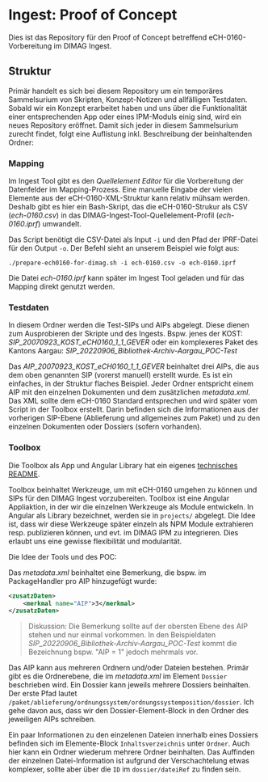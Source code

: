 # Ingest: Proof of Concept

Dies ist das Repository für den Proof of Concept betreffend eCH-0160-Vorbereitung im DIMAG Ingest.

## Struktur

Primär handelt es sich bei diesem Repository um ein temporäres Sammelsurium von Skripten, Konzept-Notizen und allfälligen Testdaten. Sobald wir ein Konzept erarbeitet haben und uns über die Funktionalität einer entsprechenden App oder eines IPM-Moduls einig sind, wird ein neues Repository eröffnet. Damit sich jeder in diesem Sammelsurium zurecht findet, folgt eine Auflistung inkl. Beschreibung der beinhaltenden Ordner:

### Mapping

Im Ingest Tool gibt es den *Quellelement Editor* für die Vorbereitung der Datenfelder im Mapping-Prozess. Eine manuelle Eingabe der vielen Elemente aus der eCH-0160-XML-Struktur kann relativ mühsam werden. Deshalb gibt es hier ein Bash-Skript, das die eCH-0160-Strukur als CSV (*ech-0160.csv*) in das DIMAG-Ingest-Tool-Quellelement-Profil (*ech-0160.iprf*) umwandelt.

Das Script benötigt die CSV-Datei als Input `-i` und den Pfad der IPRF-Datei für den Output `-o`. Der Befehl sieht an unserem Beispiel wie folgt aus:

```shell
./prepare-ech0160-for-dimag.sh -i ech-0160.csv -o ech-0160.iprf
```

Die Datei *ech-0160.iprf* kann später im Ingest Tool geladen und für das Mapping direkt genutzt werden.

### Testdaten

In diesem Ordner werden die Test-SIPs und AIPs abgelegt. Diese dienen zum Ausprobieren der Skripte und des Ingests. Bspw. jenes der KOST: *SIP_20070923_KOST_eCH0160_1_1_GEVER* oder ein komplexeres Paket des Kantons Aargau: *SIP_20220906_Bibliothek-Archiv-Aargau_POC-Test*

Das *AIP_20070923_KOST_eCH0160_1_1_GEVER* beinhaltet drei AIPs, die aus dem oben genannten SIP (vorerst manuell) erstellt wurde. Es ist ein einfaches, in der Struktur flaches Beispiel. Jeder Ordner entspricht einem AIP mit den einzelnen Dokumenten und dem zusätzlichen *metadata.xml*. Das XML sollte dem eCH-0160 Standard entsprechen und wird später vom Script in der Toolbox erstellt. Darin befinden sich die Informationen aus der vorherigen SIP-Ebene (Ablieferung und allgemeines zum Paket) und zu den einzelnen Dokumenten oder Dossiers (sofern vorhanden).

### Toolbox

Die Toolbox als App und Angular Library hat ein eigenes [technisches README](toolbox/README.md).

Toolbox beinhaltet Werkzeuge, um mit eCH-0160 umgehen zu können und SIPs für den DIMAG Ingest vorzubereiten. Toolbox ist eine Angular Appliaktion, in der wir die einzelnen Werkzeuge als Module entwickeln. In Angular als Library bezeichnet, werden sie in `projects/` abgelegt. Die Idee ist, dass wir diese Werkzeuge später einzeln als NPM Module extrahieren resp. publizieren können, und evt. im DIMAG IPM zu integrieren. Dies erlaubt uns eine gewisse flexibilität und modularität.

Die Idee der Tools und des POC:

Das *metadata.xml* beinhaltet eine Bemerkung, die bspw. im PackageHandler pro AIP hinzugefügt wurde:

```xml
<zusatzDaten>
    <merkmal name="AIP">3</merkmal>
</zusatzDaten>
````

> Diskussion: Die Bemerkung sollte auf der obersten Ebene des AIP stehen und nur einmal vorkommen. In den Beispieldaten *SIP_20220906_Bibliothek-Archiv-Aargau_POC-Test* kommt die Bezeichnung bspw. "AIP = 1" jedoch mehrmals vor.

Das AIP kann aus mehreren Ordnern und/oder Dateien bestehen. Primär gibt es die Ordnerebene, die im *metadata.xml* im Element `Dossier` beschrieben wird. Ein Dossier kann jeweils mehrere Dossiers beinhalten. Der erste Pfad lautet `/paket/ablieferung/ordnungssystem/ordnungssystemposition/dossier`. Ich gehe davon aus, dass wir den Dossier-Element-Block in den Ordner des jeweiligen AIPs schreiben.

Ein paar Informationen zu den einzelenen Dateien innerhalb eines Dossiers befinden sich im Elemente-Block `Inhaltsverzeichnis` unter `Ordner`. Auch hier kann ein Ordner wiederum mehrere Ordner beinhalten. Das Auffinden der einzelnen Datei-Information ist aufgrund der Verschachtelung etwas komplexer, sollte aber über die `ID` im `dossier/dateiRef` zu finden sein.
